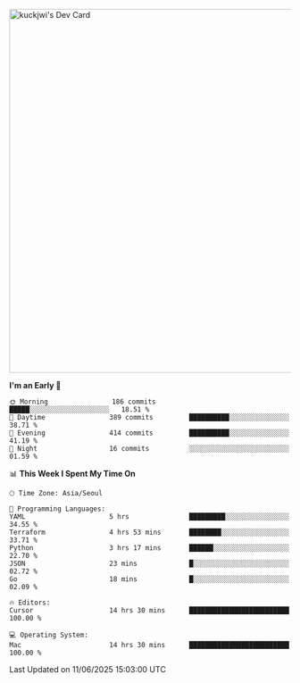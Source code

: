 <a href="https://app.daily.dev/kuckhwancho"><img src="https://api.daily.dev/devcards/v2/efef39c8028947428b3c0b486b9cd9b6.png?r=iz2&type=wide" width="652" alt="kuckjwi's Dev Card"/></a>

<!--START_SECTION:waka-->
**I'm an Early 🐤** 

```text
🌞 Morning                186 commits         █████░░░░░░░░░░░░░░░░░░░░   18.51 % 
🌆 Daytime                389 commits         ██████████░░░░░░░░░░░░░░░   38.71 % 
🌃 Evening                414 commits         ██████████░░░░░░░░░░░░░░░   41.19 % 
🌙 Night                  16 commits          ░░░░░░░░░░░░░░░░░░░░░░░░░   01.59 % 
```


📊 **This Week I Spent My Time On** 

```text
🕑︎ Time Zone: Asia/Seoul

💬 Programming Languages: 
YAML                     5 hrs               █████████░░░░░░░░░░░░░░░░   34.55 % 
Terraform                4 hrs 53 mins       ████████░░░░░░░░░░░░░░░░░   33.71 % 
Python                   3 hrs 17 mins       ██████░░░░░░░░░░░░░░░░░░░   22.70 % 
JSON                     23 mins             █░░░░░░░░░░░░░░░░░░░░░░░░   02.72 % 
Go                       18 mins             █░░░░░░░░░░░░░░░░░░░░░░░░   02.09 % 

🔥 Editors: 
Cursor                   14 hrs 30 mins      █████████████████████████   100.00 % 

💻 Operating System: 
Mac                      14 hrs 30 mins      █████████████████████████   100.00 % 
```


 Last Updated on 11/06/2025 15:03:00 UTC
<!--END_SECTION:waka-->
